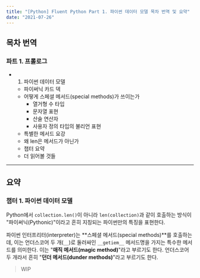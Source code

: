 ```yaml
---
title: "[Python] Fluent Python Part 1. 파이썬 데이터 모델 목차 번역 및 요약"
date: "2021-07-26"
---
```


## 목차 번역

### 파트 1. 프롤로그

- 1. 파이썬 데이터 모델
  - 파이써닉 카드 덱
  - 어떻게 스페셜 메서드(special methods)가 쓰이는가
    - 열거형 수 타입
    - 문자열 표현
    - 산술 연산자
    - 사용자 정의 타입의 불리언 표현
  - 특별한 메서드 요강
  - 왜 len은 메서드가 아닌가
  - 챕터 요약
  - 더 읽어볼 것들

---

## 요약

### 챕터 1. 파이썬 데이터 모델

Python에서 `collection.len()`이 아니라 `len(collection)`과 같이 호출하는 방식이 "파이써닉(Pythonic)"이라고 흔히 지칭되는 파이썬만의 특징을 표현한다.

파이썬 인터프리터(interpreter)는 **스페셜 메서드(special methods)**를 호출하는데, 이는 언더스코어 두 개(`__`)로 둘러싸인 `__getiem__` 메서드명을 가지는 특수한 메서드를 의미한다. 이는 "**매직 메서드(magic method)**"라고 부르기도 한다. 언더스코어 두 개라서 흔히 "**던더 메서드(dunder methods)**"라고 부르기도 한다.

> WIP
